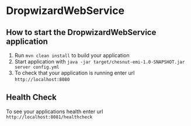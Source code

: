 # DropwizardWebService

How to start the DropwizardWebService application
---

1. Run `mvn clean install` to build your application
1. Start application with `java -jar target/chesnut-emi-1.0-SNAPSHOT.jar server config.yml`
1. To check that your application is running enter url `http://localhost:8080`

Health Check
---

To see your applications health enter url `http://localhost:8081/healthcheck`
